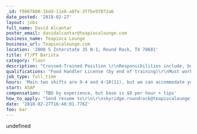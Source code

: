 ```yaml
---
_id: f9007800-1bdd-11e8-a0fe-3ffbe97072a6
date_posted: '2018-02-27'
layout: jobs
full_name: David Alcantar
poster_email: davidalcantar@teapiocalounge.com
business_name: Teapioca Lounge
business_url: Teapiocalounge.com
location: '2000 S Interstate 35 N-1, Round Rock, TX 78681'
title: FT/PT Barista
category: floor
description: "Crossed-Trained Position \r\nResponsibilities include, but are not limited to:\r\n-Drink Preparation\r\n-Register Operation\r\n-BOH prep\r\n-General janitorial work"
qualifications: "Food Handler License (by end of training)\r\nMust work weekends"
job_type: full_time
hours: 'Main two shifts are 9-4 and 4-10(11), but we can accommodate you if needed'
start: ASAP
compensation: 'TBD by experience, but base is $8 per hour + tips'
how_to_apply: "Send resume to\r\n\r\nskyridge.roundrock@teapiocalounge.com \r\n\r\nYou can visit our website for more information"
date: '2018-02-27T16:48:01.776Z'
foo: bar
---
```

undefined
